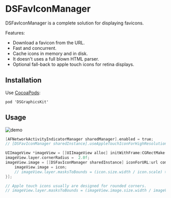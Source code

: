 DSFavIconManager
================

DSFavIconManager is a complete solution for displaying favicons.

Features:

- Download a favicon from the URL.
- Fast and concurrent.
- Cache icons in memory and in disk.
- It doesn't uses a full blown HTML parser.
- Optional fall-back to apple touch icons for retina displays.

Installation
------------

Use [CocoaPods](https://github.com/CocoaPods/CocoaPods):

    pod 'DSGraphicsKit'

Usage
-----

![demo](http://i.imgur.com/ejDz0.png)


```Objective-C
[AFNetworkActivityIndicatorManager sharedManager].enabled = true;
// [DSFavIconManager sharedInstance].useAppleTouchIconForHighResolutionDisplays = YES;

UIImageView *imageView = [[UIImageView alloc] initWithFrame:CGRectMake(0, 0, 16.0f, 16.0f)];
imageView.layer.cornerRadius =  2.0f;
imageView.image = [[DSFavIconManager sharedInstance] iconForURL:url completionBlock:^(UIImage *icon) {
    imageView.image = icon;
    // imageView.layer.masksToBounds = (icon.size.width / icon.scale) > 16.0f;
}];

// Apple touch icons usually are designed for rounded corners.
// imageView.layer.masksToBounds = (imageView.image.size.width / imageView.image.scale) > 16.0f;

```


